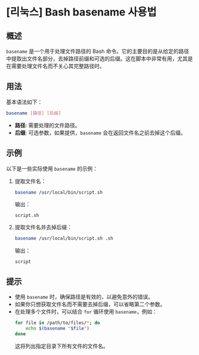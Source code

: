 # [리눅스] Bash basename 사용법

## 概述
`basename` 是一个用于处理文件路径的 Bash 命令。它的主要目的是从给定的路径中提取出文件名部分，去掉路径前缀和可选的后缀。这在脚本中非常有用，尤其是在需要处理文件名而不关心其完整路径时。

## 用法
基本语法如下：
```bash
basename [路径] [后缀]
```
- **路径**: 需要处理的文件路径。
- **后缀**: 可选参数，如果提供，`basename` 会在返回文件名之前去掉这个后缀。

## 示例
以下是一些实际使用 `basename` 的示例：

1. 提取文件名：
   ```bash
   basename /usr/local/bin/script.sh
   ```
   输出：
   ```
   script.sh
   ```

2. 提取文件名并去掉后缀：
   ```bash
   basename /usr/local/bin/script.sh .sh
   ```
   输出：
   ```
   script
   ```

## 提示
- 使用 `basename` 时，确保路径是有效的，以避免意外的错误。
- 如果你只想获取文件名而不需要去掉后缀，可以省略第二个参数。
- 在处理多个文件时，可以结合 `for` 循环使用 `basename`，例如：
  ```bash
  for file in /path/to/files/*; do
      echo $(basename "$file")
  done
  ```
  这将列出指定目录下所有文件的文件名。